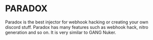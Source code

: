 # PARADOX
 Paradox is the best injector for webhook hacking or creating your own discord stuff. Paradox has many features such as webhook hack, nitro generation and so on. It is very similar to GANG Nuker.
